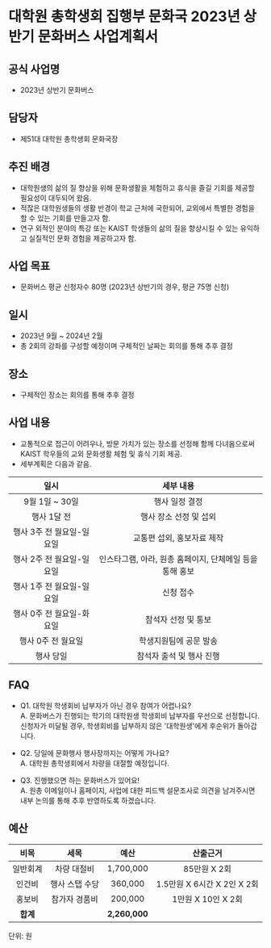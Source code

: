
대학원 총학생회 집행부 문화국 2023년 상반기 문화버스 사업계획서
===

## 공식 사업명
- 2023년 상반기 문화버스

## 담당자
- 제51대 대학원 총학생회 문화국장

## 추진 배경
- 대학원생의 삶의 질 향상을 위해 문화생활을 체험하고 휴식을 즐길 기회를 제공할 필요성이 대두되어 왔음.
- 적잖은 대학원생들의 생활 반경이 학교 근처에 국한되어, 교외에서 특별한 경험을 할 수 있는 기회를 만들고자 함.
- 연구 외적인 분야의 특강 또는 KAIST 학생들의 삶의 질을 향상시킬 수 있는 유익하고 실질적인 문화 경험을 제공하고자 함.

## 사업 목표
- 문화버스 평균 신청자수 80명 (2023년 상반기의 경우, 평균 75명 신청)

## 일시
- 2023년 9월 ~ 2024년 2월
- 총 2회의 강좌를 구성할 예정이며 구체적인 날짜는 회의를 통해 추후 결정

## 장소
- 구체적인 장소는 회의를 통해 추후 결정

## 사업 내용
- 교통적으로 접근이 어려우나, 방문 가치가 있는 장소를 선정해 함께 다녀옴으로써 KAIST 학우들의 교외 문화생활 체험 및 휴식 기회 제공.
- 세부계획은 다음과 같음.

|  **일시** | **세부 내용** |
|:----------:|:------------:|
|9월 1일 ~ 30일 | 행사 일정 결정 |
|행사 1달 전 | 행사 장소 선정 및 섭외 |
|행사 3주 전 월요일-일요일 | 교통편 섭외, 홍보자료 제작 |
|행사 2주 전 월요일-일요일 | 인스타그램, 아라, 원총 홈페이지, 단체메일 등을 통해 홍보 |
|행사 1주 전 월요일-일요일 | 신청 접수 |
|행사 0주 전 월요일-화요일 | 참석자 선정 및 통보 |
|행사 0주 전 월요일 | 학생지원팀에 공문 발송 |
|행사 당일 | 참석자 출석 및 행사 진행 |

## FAQ
- Q1. 대학원 학생회비 납부자가 아닌 경우 참여가 어렵나요? <br/> A. 문화버스가 진행되는 학기의 대학원생 학생회비 납부자를 우선으로 선정합니다. 신청자가 미달될 경우, 학생회비를 납부하지 않은 '대학원생'에게 후순위가 돌아갑니다.

- Q2. 당일에 문화행사 행사장까지는 어떻게 가나요? <br/> A. 대학원 총학생회에서 차량을 대절할 예정입니다.

- Q3. 진행했으면 하는 문화버스가 있어요! <br/> A. 원총 이메일이나 홈페이지, 사업에 대한 피드백 설문조사로 의견을 남겨주시면 내부 논의를 통해 추후 반영하도록 하겠습니다.


## 예산
|  **비목** |   **세목**   | **예산** | **산출근거** |
|:---------:|:-----------:|:----------:|:----------------:|
| 일반회계 | 차량 대절비     | 1,700,000 | 85만원 X 2회 |
| 인건비   | 행사 스탭 수당 | 360,000   | 1.5만원 X 6시간 X 2인 X 2회       |
| 홍보비   | 참가자 경품비 | 200,000   | 1만원 X 10인 X 2회       |
| **합계**     |            | **2,260,000** |                 |

단위: 원
